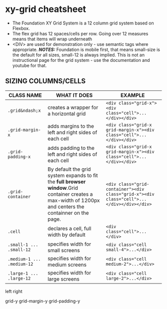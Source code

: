 # xy-grid cheatsheet

- The Foundation XY Grid System is a 12 column grid system based on Flexbox. 
- The flex grid has 12 spaces/cells per row.  Going over 12 measures means that items will wrap underneath
- &lt;DIV&gt; are used for demonstration only - use semantic tags where appropriate.
___NOTES:___ Foundation is mobile first, that means small-size is the default for all sizes, small-12 is always implied. This is not an instructional page for the grid system - use the documentation and youtube for that.

## SIZING COLUMNS/CELLS
| CLASS NAME | WHAT IT DOES | EXAMPLE|
|------------|--------------|--------|
|`.grid&ndash;x` | creates a wrapper for a horizontal grid |```<div class="grid-x"><div class="cell">...</div></div>```|
| `.grid-margin-x` | adds margins to the left and right sides of each cell|```<div class="grid-x grid-margin-x"><div class="cell">...</div></div>```|
| `.grid-padding-x` | adds padding to the left and right sides of each cell|```<div class="grid-x grid-margin-x"><div class="cell">...</div></div>```|
|`.grid-container`|By default the grid system expands to fit the __full browser window__.Grid container creates a max-width of 1200px and centers the containner on the page.|```<div class="grid-container"><div class="grid-x"><div class="cell">...</div></div></div>```|
| `.cell` | declares a cell, full width  by default | ```<div class="cell">...</div>```|
| `.small-1 ... .small-12` | specifies width for small screens | ```<div class="cell small-4">...</div>``` |
| `.medium-1 ... .medium-12` | specifies width for medium screens | ```<div class="cell medium-2">...</div>``` |
| `.large-1 ... .large-12` | specifies width for large screens | ```<div class="cell large-2">...</div>``` |




left
right




grid-y
grid-margin-y
grid-padding-y

